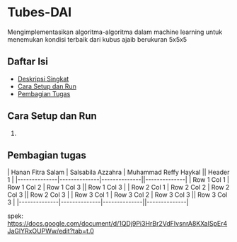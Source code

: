 # Tubes-DAI

Mengimplementasikan algoritma-algoritma dalam machine learning untuk menemukan kondisi terbaik dari kubus ajaib berukuran 5x5x5

## Daftar Isi
- [Deskripsi Singkat](#de)
- [Cara Setup dan Run](#cara-setup-dan-run)
- [Pembagian Tugas](#pembagian-tugas)

## Cara Setup dan Run
1. 


## Pembagian tugas
| Hanan Fitra Salam     | Salsabila Azzahra    | Muhammad Reffy Haykal      || Header 1     | 
|--------------|--------------|--------------||--------------|
| Row 1 Col 1  | Row 1 Col 2  | Row 1 Col 3  || Row 1 Col 3  |
| Row 2 Col 1  | Row 2 Col 2  | Row 2 Col 3  || Row 2 Col 3  |
| Row 3 Col 1  | Row 3 Col 2  | Row 3 Col 3  || Row 3 Col 3  |
|--------------|--------------|--------------||--------------|



spek: https://docs.google.com/document/d/1QDj9Pi3HrBr2VdFIvsnrA8KXaISpEr4JaGlYRxOUPWw/edit?tab=t.0
